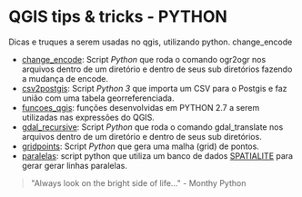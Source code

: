 # QGIS tips & tricks - PYTHON
Dicas e truques a serem usadas no qgis, utilizando python.
change_encode
* [change_encode](https://github.com/kylefelipe/qgis-tips-tricks/tree/master/python/change_encode): Script _Python_ que roda o comando ogr2ogr nos arquivos dentro de um diretório e dentro de seus sub diretórios fazendo a mudança de encode.
* [csv2postgis](https://github.com/kylefelipe/qgis-tips-tricks/tree/master/python/csv2postgis): Script _Python 3_ que importa um CSV para o Postgis e faz união com uma tabela georreferenciada.
* [funcoes_qgis](https://github.com/kylefelipe/qgis-tips-tricks/tree/master/python/funcoes_qgis): funções desenvolvidas em PYTHON 2.7 a serem utilizadas nas expressões do QGIS.
* [gdal_recursive](https://github.com/kylefelipe/qgis-tips-tricks/tree/master/python/gdal_recursive): Script _Python_ que roda o comando gdal_translate nos arquivos dentro de um diretório e dentro de seus sub diretórios.
* [gridpoints](https://github.com/kylefelipe/qgis-tips-tricks/tree/master/python/gridpoints): Script _Python_ que gera uma malha (grid) de pontos.
* [paralelas](https://github.com/kylefelipe/qgis-tips-tricks/tree/master/python/paralelas): script python que utiliza um banco de dados [SPATIALITE](http://www.gaia-gis.it/gaia-sins/spatialite-cookbook/index.html) para gerar gerar linhas paralelas.

> "Always look on the bright side of life..."  - Monthy Python


